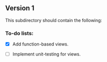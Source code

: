 ## Version 1

This subdirectory should contain the following:

### To-do lists:

* [X] Add function-based views.

* [ ] Implement unit-testing for views.

